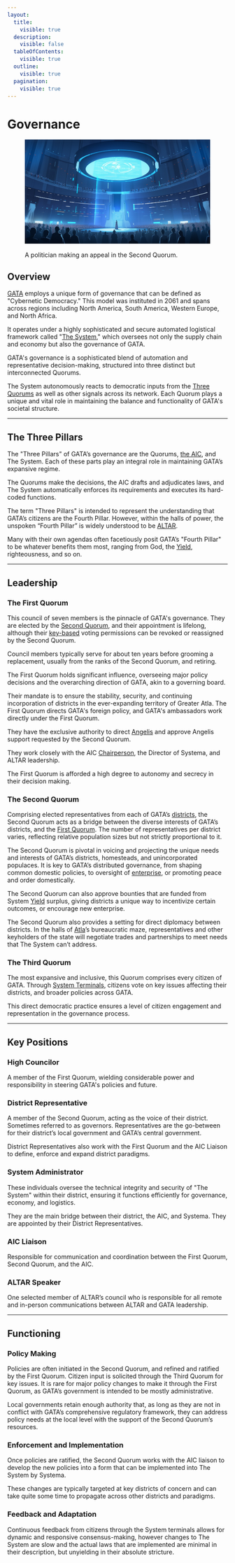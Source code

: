 ```yaml
---
layout:
  title:
    visible: true
  description:
    visible: false
  tableOfContents:
    visible: true
  outline:
    visible: true
  pagination:
    visible: true
---
```


# Governance

<figure><img src="../../../.gitbook/assets/quorums.png" alt=""><figcaption><p>A politician making an appeal in the Second Quorum.</p></figcaption></figure>

## Overview

[GATA](../) employs a unique form of governance that can be defined as "Cybernetic Democracy." This model was instituted in 2061 and spans across regions including North America, South America, Western Europe, and North Africa.

It operates under a highly sophisticated and secure automated logistical framework called "[The System](the-system.md)," which oversees not only the supply chain and economy but also the governance of GATA.

GATA's governance is a sophisticated blend of automation and representative decision-making, structured into three distinct but interconnected Quorums.&#x20;

The System autonomously reacts to democratic inputs from the [Three Quorums](governance.md#leadership) as well as other signals across its network. Each Quorum plays a unique and vital role in maintaining the balance and functionality of GATA's societal structure.

***

## The Three Pillars

The "Three Pillars" of GATA’s governance are the Quorums, [the AIC](../institutions/atlan-information-control.md), and The System. Each of these parts play an integral role in maintaining GATA’s expansive regime.

The Quorums make the decisions, the AIC drafts and adjudicates laws, and The System automatically enforces its requirements and executes its hard-coded functions.

The term "Three Pillars" is intended to represent the understanding that GATA’s citizens are the Fourth Pillar. However, within the halls of power, the unspoken “Fourth Pillar” is widely understood to be [ALTAR](../institutions/altar.md).

Many with their own agendas often facetiously posit GATA’s "Fourth Pillar" to be whatever benefits them most, ranging from God, the [Yield](yield.md), righteousness, and so on.

***

## Leadership

### **The First Quorum**

This council of seven members is the pinnacle of GATA's governance. They are elected by the [Second Quorum](governance.md#the-second-quorum), and their appointment is lifelong, although their [key-based](keys.md) voting permissions can be revoked or reassigned by the Second Quorum.

Council members typically serve for about ten years before grooming a replacement, usually from the ranks of the Second Quorum, and retiring.

The First Quorum holds significant influence, overseeing major policy decisions and the overarching direction of GATA, akin to a governing board.&#x20;

Their mandate is to ensure the stability, security, and continuing incorporation of districts in the ever-expanding territory of Greater Atla. The First Quorum directs GATA's foreign policy, and GATA's ambassadors work directly under the First Quorum.

They have the exclusive authority to direct [Angelis](../military-and-defense/angelis.md) and approve Angelis support requested by the Second Quorum.

They work closely with the AIC [Chairperson](../institutions/atlan-information-control.md#leadership-and-governance), the Director of Systema, and ALTAR leadership.

The First Quorum is afforded a high degree to autonomy and secrecy in their decision making.

### **The Second Quorum**

Comprising elected representatives from each of GATA’s [districts](districts.md), the Second Quorum acts as a bridge between the diverse interests of GATA’s districts, and the [First Quorum](governance.md#the-first-quorum). The number of representatives per district varies, reflecting relative population sizes but not strictly proportional to it.

The Second Quorum is pivotal in voicing and projecting the unique needs and interests of GATA’s districts, homesteads, and unincorporated populaces. It is key to GATA’s distributed governance, from shaping common domestic policies, to oversight of [enterprise](../enterprise/), or promoting peace and order domestically.

The Second Quorum can also approve bounties that are funded from System [Yield](yield.md) surplus, giving districts a unique way to incentivize certain outcomes, or encourage new enterprise.

The Second Quorum also provides a setting for direct diplomacy between districts. In the halls of [Atla](../key-locations/atla.md)’s bureaucratic maze, representatives and other keyholders of the state will negotiate trades and partnerships to meet needs that The System can’t address.

### **The Third Quorum**

The most expansive and inclusive, this Quorum comprises every citizen of GATA. Through [System Terminals](the-system.md#system-terminals), citizens vote on key issues affecting their districts, and broader policies across GATA.

This direct democratic practice ensures a level of citizen engagement and representation in the governance process.

***

## Key Positions

### High Councilor

A member of the First Quorum, wielding considerable power and responsibility in steering GATA's policies and future.

### District Representative

A member of the Second Quorum, acting as the voice of their district. Sometimes referred to as governors. Representatives are the go-between for their district’s local government and GATA’s central government.

District Representatives also work with the First Quorum and the AIC Liaison to define, enforce and expand district paradigms.

### System Administrator

These individuals oversee the technical integrity and security of "The System" within their district, ensuring it functions efficiently for governance, economy, and logistics.

They are the main bridge between their district, the AIC, and Systema. They are appointed by their District Representatives.

### AIC Liaison

Responsible for communication and coordination between the First Quorum, Second Quorum, and the AIC.

### ALTAR Speaker

One selected member of ALTAR’s council who is responsible for all remote and in-person communications between ALTAR and GATA leadership.

***

## Functioning

### **Policy Making**

Policies are often initiated in the Second Quorum, and refined and ratified by the First Quorum. Citizen input is solicited through the Third Quorum for key issues. It is rare for major policy changes to make it through the First Quorum, as GATA’s government is intended to be mostly administrative.

Local governments retain enough authority that, as long as they are not in conflict with GATA’s comprehensive regulatory framework, they can address policy needs at the local level with the support of the Second Quorum’s resources.

### **Enforcement and Implementation**

Once policies are ratified, the Second Quorum works with the AIC liaison to develop the new policies into a form that can be implemented into The System by Systema.

These changes are typically targeted at key districts of concern and can take quite some time to propagate across other districts and paradigms.

### **Feedback and Adaptation**

Continuous feedback from citizens through the System terminals allows for dynamic and responsive consensus-making, however changes to The System are slow and the actual laws that are implemented are minimal in their description, but unyielding in their absolute stricture.
